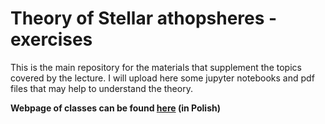 # Theory of Stellar athopsheres - exercises

This is the main repository for the materials that supplement the topics covered by the lecture. 
I will upload here some jupyter notebooks and pdf files that may help to understand the theory.

**Webpage of classes can be found [here](https://www.rozanskit.com/teaching/tag1920/) (in Polish)**
